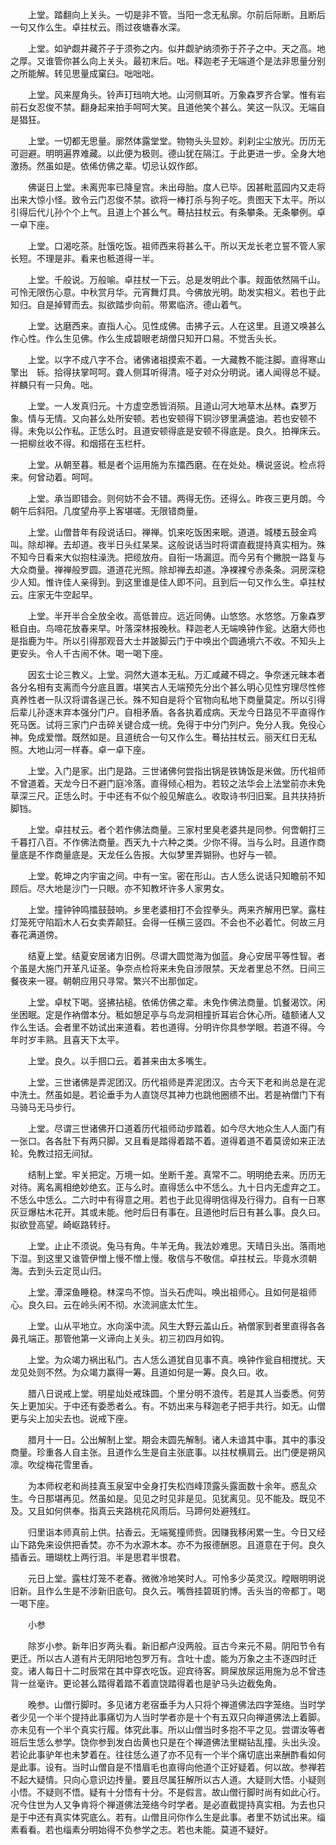 <!-- { "loadSidebar": true } -->
　　上堂。踏翻向上关头。一切是非不管。当阳一念无私廓。尔前后际断。且断后一句又作么生。卓拄杖云。雨过夜塘春水深。

　　上堂。如驴觑井藏芥子于须弥之内。似井觑驴纳须弥于芥子之中。天之高。地之厚。又谁管你甚么向上关头。最初末后。咄。释迦老子无端道个是法非思量分别之所能解。转见思量成窠臼。咄咄咄。

　　上堂。风来屋角头。铃声玎珰响大地。山河侧耳听。万象森罗齐合掌。惟有岩前石女忍俊不禁。翻身起来拍手呵呵大笑。且道他笑个甚么。笑这一队汉。无端自是猖狂。

　　上堂。一切都无思量。廓然体露堂堂。物物头头显妙。刹刹尘尘放光。历历无可迴避。明明遍界难藏。以此便为极则。德山犹在隔江。于此更进一步。全身大地激扬。然虽如是。依俙仿佛之辈。切忌认奴作郎。

　　佛诞日上堂。未离兜率已降皇宫。未出母胎。度人已毕。因甚毗蓝园内又走将出来大惊小怪。致令云门忍俊不禁。欲将一棒打杀与狗子吃。贵图天下太平。所以引得后代儿孙个个上气。且道上个甚么气。蓦拈拄杖云。有条攀条。无条攀例。卓一卓下座。

　　上堂。口渴吃茶。肚饿吃饭。祖师西来将甚么干。所以天龙长老立誓不管人家长短。不理是非。看来也秪道得一半。

　　上堂。千般说。万般喻。卓拄杖一下云。总是发明此个事。觌面依然隔千山。可怜无限伤心意。中秋赏月华。元宵舞灯具。今佛放光明。助发实相义。若也于此知归。自是掉臂而去。拟欲踏步向前。带累临济。德山着气。

　　上堂。达磨西来。直指人心。见性成佛。击拂子云。人在这里。且道又唤甚么作心性。作么生见佛。作么生成碧眼老胡僧只知开口易。不觉舌头长。

　　上堂。以字不成八字不合。诸佛诸祖摸索不着。一大藏教不能注脚。直得寒山擎出　轹。拾得扶掌呵呵。聋人侧耳听得清。哑子对众分明说。诸人闻得总不疑。祥麟只有一只角。咄。

　　上堂。一人发真归元。十方虚空悉皆消殒。且道山河大地草木丛林。森罗万象。情与无情。又向甚么处所安顿。若也安顿得下铜沙锣里满盛油。若也安顿不得。未免以公作私。正恁么时。且道安顿得底是安顿不得底是。良久。拍禅床云。一把柳丝收不得。和烟搭在玉栏杆。

　　上堂。从朝至暮。秪是者个运用施为东擂西磨。在在处处。横说竖说。检点将来。何曾动着。呵呵。

　　上堂。承当即错会。则何妨不会不错。两得无伤。还得么。昨夜三更月朗。今朝午后斜阳。几度望舟亭上客堪嗟。无限错商量。

　　上堂。山僧昔年有段说话曰。禅禅。饥来吃饭困来眠。道道。城楼五鼓金鸡叫。除却禅。去却道。夜半日头红杲杲。这般说话当时将谓直截提持真实相为。殊不知今日看来大似抱柱澡洗。把缆放舟。自衔一场漏逗。而今另有个撇脱一路复与大众商量。禅禅般罗圆。道道花光照。除却禅去却道。净裸裸兮赤条条。洞房深稳少人知。惟许佳人亲得到。到这里谁是佳人即不问。且到后一句又作么生。卓拄杖云。庄家无牛空起早。

　　上堂。半开半合全放全收。高低普应。远近同俦。山悠悠。水悠悠。万象森罗秪自由。鸟啼花放春来早。叶落深林报晚秋。释迦老人无端唤钟作瓮。达磨大师也是指鹿为牛。所以引得那观音大士并跛脚云门于中唤出个圆通境六不收。不知头上更安头。令人千古闹不休。喝一喝下座。

　　因玄士论三教义。上堂。洞然大道本无私。万汇咸藏不碍之。争奈迷元昧本者各分名相有支离而今分底且置。堪笑古人无端预先分出个甚么明心见性穷理尽性修真养性者一队汉将谓各逞己长。殊不知自是将个官物向私地下商量莫定。所以引得后辈儿孙逐末弃本强分门户。自相矛盾。各各执着成病。天龙今日路见不平直得作死马医。试将三家门户击碎关键合成一统。免得于中分门列户。免分人我。免役心神。免成爱憎。既然如是。且道统合一句又作么生。蓦拈拄杖云。丽天红日无私照。大地山河一样春。卓一卓下座。

　　上堂。入门是家。出门是路。三世诸佛何尝指出锅是铁铸饭是米做。历代祖师不曾道着。天龙今日不避门庭冷落。直得倾心相为。若较之法华会上法堂前亦未免草深三尺。正恁么时。于中还有不似个般见解底么。收取诗书归旧案。且共扶持折脚铛。

　　上堂。卓拄杖云。者个若作佛法商量。三家村里臭老婆共是同参。何啻朝打三千暮打八百。不作佛法商量。西天九十六种之类。少你不得。当与么时。且道作商量底是不作商量底是。天龙任么告报。大似梦里弄猢狲。也好与一顿。

　　上堂。乾坤之内宇宙之间。中有一宝。密在形山。古人恁么说话只知瞻前不知顾后。尽大地是沙门一只眼。亦不知教坏许多人家男女。

　　上堂。撞钟钟鸣擂鼓鼓响。乡里老婆相打不会捏拳头。两来齐解用巴掌。露柱灯笼死守陷蹈木人石女卖弄颠狂。会得一任横三竖四。不会也不必着忙。何故三月春花满道傍。

　　结夏上堂。结夏安居诸方旧例。尽谓大圆觉海为伽蓝。身心安居平等性智。者个虽是大施门开革凡证圣。争奈点检将来未免自涉限禁。天龙者里总不然。日间三餐夜来一寝。朝朝应用只寻常。繁兴不出那伽定。

　　上堂。卓杖下喝。竖拂拈槌。依俙仿佛之辈。未免作佛法商量。饥餐渴饮。闲坐困眠。定是作衲僧本分。秪如憩足亭与鸟龙洞相撞折耳岩合休心所。磕额诸人又作么生话。会者里不妨试出来道看。若也道得。分明许你具参学眼。若道不得。今年时岁丰熟。且喜天下太平。

　　上堂。良久。以手掴口云。着甚来由太多嘴生。

　　上堂。三世诸佛是弄泥团汉。历代祖师是弄泥团汉。古今天下老和尚总是在泥中洗土。然虽如是。若论垂手为人直饶尽其神力也跳他圈缋不出。若是衲僧门下有马骑马无马步行。

　　上堂。尽谓三世诸佛开口道着历代祖师动步踏着。如今尽大地众生人人面门有一张口。各各肚下有两只脚。又且看是踏得着踏不着。道得着道不着莫谤如来正法轮。免教过招无间狱。

　　结制上堂。牢关把定。万境一如。坐断千差。真常不二。明明绝去来。历历无对待。离名离相绝妙绝玄。正与么时。直得恁么中不恁么。九十日内无虚弃之工。不恁么中恁么。二六时中有得意之用。若也于此见得明信得及行得力。自有一日寒灰豆爆枯木花开。其或未能。他时后日有事在。且道他时后日有甚么事。良久曰。拟欲登高望。崎岖路转纡。

　　上堂。止止不须说。兔马有角。牛羊无角。我法妙难思。天晴日头出。落雨地下湿。到这里又谁管伊憎上慢不憎上慢。敬信与不敬信。卓拄杖云。毕竟水须朝海。去到头云定觅山归。

　　上堂。潭深鱼睡稳。林深鸟不惊。当头石虎叫。唤出祖师心。且如何是祖师心。良久曰。云在岭头闲不彻。水流涧底太忙生。

　　上堂。山从平地立。水向溪中流。风生大野云盖山丘。衲僧家到者里直得各各鼻孔端正。那管他第一义谛向上关头。初三初四月如钩。

　　上堂。为众竭力祸出私门。古人恁么道犹自见事不真。唤钟作瓮自相搅扰。天龙见处则不然。为众竭力赢得一筹。且道如何是一筹。良久曰。收。

　　腊八日说戒上堂。明星灿处戒珠圆。个里分明不浪传。若是其人当委悉。何劳矢上更加尖。于中还有委悉者么。有。不妨出来与释迦老子把手共行。如无。山僧更与尖上加尖去也。说戒下座。

　　腊月十一日。公出解制上堂。期会未圆先解制。诸人未谙其中事。其中的事没商量。珍重各人自主张。且道作么生是自主张底事。以拄杖横肩云。出门便是朔风凛。吹绽梅花雪里香。

　　为本师权老和尚挂真玉泉室中全身打失松岿峰顶露头露面数十余年。惑乱众生。今日那堪再见。然虽如是。见见之时见非是见。见犹离见。见不能及。既见不及。又且如何供奉。指真云夹路桃花风雨后。马蹄何处避残红。

　　归里诣本师真前上供。拈香云。无端冤撞师赀。因赚我移闲累一生。今日又经山下路免来设供把香焚。亦不为水源木本。亦不为报德酬恩。且道意在于何。良久插香云。珊瑚枕上两行泪。半是思君半恨君。

　　元日上堂。露柱灯笼不老春。微微冷地笑时人。可怜多少英灵汉。瞠眼明明说旧新。且作么生是不涉新旧底句。良久云。嘴唇挂碧斑豹博。舌头当的帝都丁。喝一喝下座。

　　小参

　　除岁小参。新年旧岁两头看。新旧都卢没两般。亘古今来元不易。阴阳节令有更迁。所以古人道有片无阴阳地包罗万有。含吐十虚。能为万象之主不逐四时迁变。诸人每日十二时辰常在其中穿衣吃饭。迎宾待客。屙屎放尿运用施为总不曾违背一丝毫许。更论甚么踏得着踏不着直饶踏得着也是驴马头边截兔角。

　　晚参。山僧行脚时。多见诸方老宿垂手为人只将个禅道佛法四字笼络。当时学者少见一个半个提持此事痛切为人当时学者亦是十个有五双只向禅道佛法上着脚。亦未见有一个半个真实行履。体究此事。所以山僧当时多抱不平之见。尝谓汝等者班后生恁么参学。饶你参到发白齿黄也只是在个禅道佛法里糊钻乱撞。头出头没。若论此事驴年也未梦着在。往往恁么道了亦不见有一个半个痛切底出来酬酢看如何是此事。设有。当时山僧自是不惜眉毛也直得向他道个正好疑着。何以故。参禅若不起大疑情。只向心意识边抟量。要且尽属狂解所以古人道。大疑则大悟。小疑则小悟。不疑则不悟。疑有十分悟有十分。不是假言。故山僧行脚时尚有如此心行。况今住世为人又争肯将个禅道佛法笼络今时学者。是必直截提持真实相。为去也只是于中还有真实体究底么。若有。山僧且问你作么生是此事。者里不妨试出来。缁素看看。若也缁素分明始得不负参学之志。若也未能。莫道不疑好。

